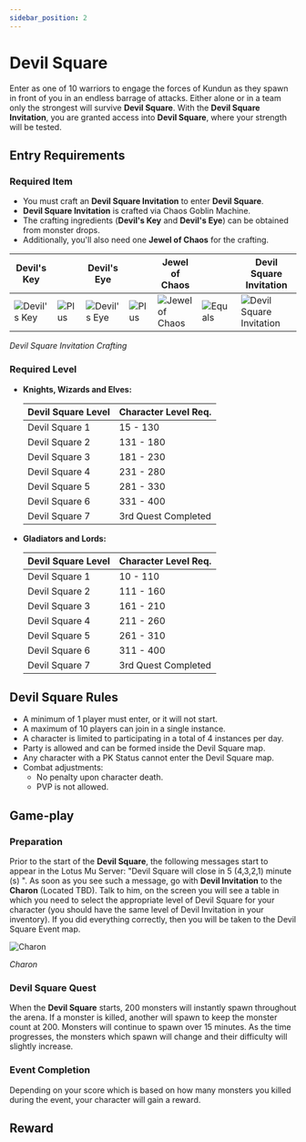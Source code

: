 ```yaml
---
sidebar_position: 2
---
```


# Devil Square

Enter as one of 10 warriors to engage the forces of Kundun as they spawn in front of you in an endless barrage of attacks. Either alone or in a team only the strongest will survive **Devil Square**. With the **Devil Square Invitation**, you are granted access into **Devil Square**, where your strength will be tested.

## Entry Requirements

### Required Item

- You must craft an **Devil Square Invitation** to enter **Devil Square**.
- **Devil Square Invitation** is crafted via Chaos Goblin Machine.
- The crafting ingredients (**Devil's Key** and **Devil's Eye**) can be obtained from monster drops.
- Additionally, you'll also need one **Jewel of Chaos** for the crafting.

| Devil's Key                                           |                                       | Devil's Eye                                           |                                       | Jewel of Chaos                                 |                                         | Devil Square Invitation                                                    |
| ----------------------------------------------------- | ------------------------------------- | ----------------------------------------------------- | ------------------------------------- | ---------------------------------------------- | --------------------------------------- | -------------------------------------------------------------------------- |
| ![Devil's Key](/img/items/invitations/devils-key.png) | ![Plus](/img/items/invitations/+.png) | ![Devil's Eye](/img/items/invitations/devils-eye.png) | ![Plus](/img/items/invitations/+.png) | ![Jewel of Chaos](/img/items/jewels/chaos.png) | ![Equals](/img/items/invitations/=.png) | ![Devil Square Invitation  ](/img/items/invitations/devils-invitation.png) |

_Devil Square Invitation Crafting_

### Required Level

- **Knights, Wizards and Elves:**

  | Devil Square Level | Character Level Req. |
  | ------------------ | -------------------- |
  | Devil Square 1     | 15 - 130             |
  | Devil Square 2     | 131 - 180            |
  | Devil Square 3     | 181 - 230            |
  | Devil Square 4     | 231 - 280            |
  | Devil Square 5     | 281 - 330            |
  | Devil Square 6     | 331 - 400            |
  | Devil Square 7     | 3rd Quest Completed  |

- **Gladiators and Lords:**

  | Devil Square Level | Character Level Req. |
  | ------------------ | -------------------- |
  | Devil Square 1     | 10 - 110             |
  | Devil Square 2     | 111 - 160            |
  | Devil Square 3     | 161 - 210            |
  | Devil Square 4     | 211 - 260            |
  | Devil Square 5     | 261 - 310            |
  | Devil Square 6     | 311 - 400            |
  | Devil Square 7     | 3rd Quest Completed  |

## Devil Square Rules

- A minimum of 1 player must enter, or it will not start.
- A maximum of 10 players can join in a single instance.
- A character is limited to participating in a total of 4 instances per day.
- Party is allowed and can be formed inside the Devil Square map.
- Any character with a PK Status cannot enter the Devil Square map.
- Combat adjustments:
  - No penalty upon character death.
  - PVP is not allowed.

## Game-play

### Preparation

Prior to the start of the **Devil Square**, the following messages start to appear in the Lotus Mu Server: "Devil Square will close in 5 (4,3,2,1) minute (s) ". As soon as you see such a message, go with **Devil Invitation** to the **Charon** (Located TBD). Talk to him, on the screen you will see a table in which you need to select the appropriate level of Devil Square for your character (you should have the same level of Devil Invitation in your inventory). If you did everything correctly, then you will be taken to the Devil Square Event map.

![Charon](/img/events/ds/charon.jpg)

_Charon_

### Devil Square Quest

When the **Devil Square** starts, 200 monsters will instantly spawn throughout the arena. If a monster is killed, another will spawn to keep the monster count at 200. Monsters will continue to spawn over 15 minutes. As the time progresses, the monsters which spawn will change and their difficulty will slightly increase.

### Event Completion

Depending on your score which is based on how many monsters you killed during the event, your character will gain a reward.

## Reward
